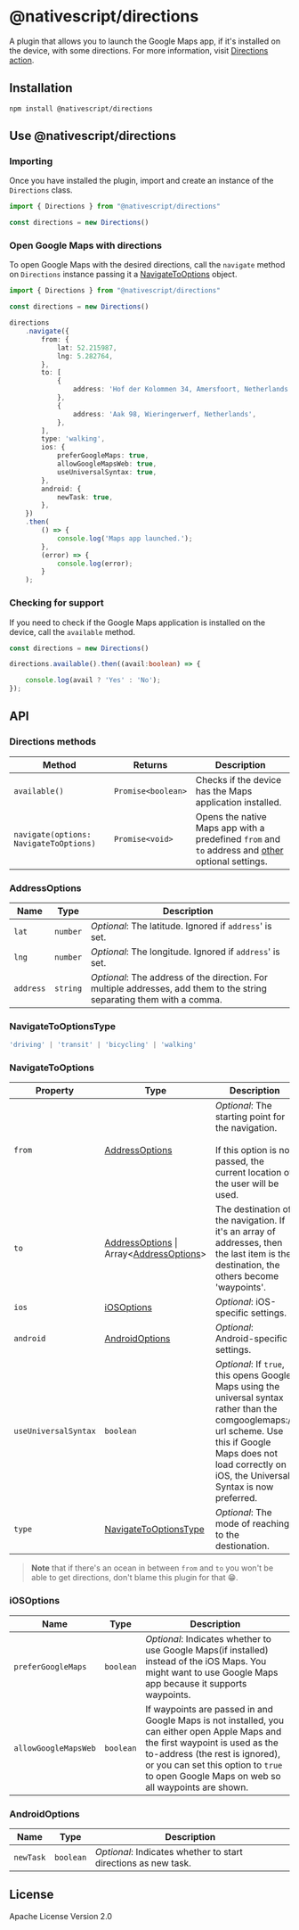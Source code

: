 # @nativescript/directions
<!-- TODO: Add Preview -->
A plugin that allows you to launch the Google Maps app, if it's installed on the device, with some directions. For more information, visit [Directions action](https://developers.google.com/maps/documentation/urls/get-started#directions-action).

## Installation

```cli
npm install @nativescript/directions
```

## Use @nativescript/directions

### Importing
Once you have installed the plugin, import and create an instance of the `Directions` class.
```ts
import { Directions } from "@nativescript/directions"

const directions = new Directions()
```

### Open Google Maps with directions

To open Google Maps with the desired directions, call the `navigate` method on  `Directions` instance passing it a [NavigateToOptions](#navigatetooptions) object.

```typescript
import { Directions } from "@nativescript/directions"

const directions = new Directions()

directions
	.navigate({
		from: {
			lat: 52.215987,
			lng: 5.282764,
		},
		to: [
			{
				address: 'Hof der Kolommen 34, Amersfoort, Netherlands',
			},
			{
				address: 'Aak 98, Wieringerwerf, Netherlands',
			},
		],
		type: 'walking', 
		ios: {
			preferGoogleMaps: true, 
			allowGoogleMapsWeb: true, 
			useUniversalSyntax: true, 
		},
		android: {
			newTask: true, 
		},
	})
	.then(
		() => {
			console.log('Maps app launched.');
		},
		(error) => {
			console.log(error);
		}
	);
```

### Checking for support

If you need to check if the Google Maps application is installed on the device, call the `available` method.

```ts
const directions = new Directions()

directions.available().then((avail:boolean) => {

	console.log(avail ? 'Yes' : 'No');
});
```

## API
### Directions methods

| Method | Returns | Description |
|------|-------------|-------------|
| `available()` | `Promise<boolean>` | Checks if the device has the Maps application installed. |
| `navigate(options: NavigateToOptions)`| `Promise<void>` | Opens the native Maps app with a predefined `from` and `to` address and [other](#navigatetooptions) optional settings.|

### AddressOptions
| Name| Type | Description|
|-----|------|------------|
| `lat` | `number` | _Optional_: The latitude. Ignored if `address`' is set.|
| `lng` | `number` | _Optional_: The longitude. Ignored if `address`' is set. |
| `address` | `string` | _Optional_: The address of the direction. For multiple addresses, add them to the string separating them with a comma.|

### NavigateToOptionsType
```ts
'driving' | 'transit' | 'bicycling' | 'walking'
```

### NavigateToOptions

| Property| Type | Description|
|-----|------|------------|
| `from`| [AddressOptions](#addressoptions)| _Optional_: The starting point for the navigation. <br><br>If this option is not passed, the current location of the user will be used.|
| `to` | [AddressOptions](#addressoptions) \| Array<[AddressOptions](#addressoptions)>| The destination of the navigation. If it's an array of addresses, then the last item is the destination, the others become 'waypoints'.|
| `ios` | [iOSOptions](#iosoptions) | _Optional_: iOS-specific settings. |
| `android` | [AndroidOptions](#androidoptions) | _Optional_:  Android-specific settings. |
| `useUniversalSyntax` | `boolean` | _Optional_: If `true`, this opens Google Maps using the universal syntax rather than the comgooglemaps:// url scheme. Use this if Google Maps does not load correctly on iOS, the Universal Syntax is now preferred.|
| `type` | [NavigateToOptionsType](#navigatetooptionstype) | _Optional_: The mode of reaching to the destionation. |

>**Note** that if there's an ocean in between `from` and `to` you won't be able to get directions, don't blame this plugin for that 😁.
### iOSOptions
| Name| Type | Description|
|-----|------|------------|
| `preferGoogleMaps`| `boolean`| _Optional_: Indicates whether to use Google Maps(if installed) instead of the iOS Maps. You might want to use Google Maps app because it supports waypoints.|
| `allowGoogleMapsWeb`| `boolean` | If waypoints are passed in and Google Maps is not installed, you can either open Apple Maps and the first waypoint is used as the to-address (the rest is ignored), or you can set this option to `true` to open Google Maps on web so all waypoints are shown.|

### AndroidOptions
| Name| Type | Description|
|-----|------|------------|
| `newTask` | `boolean` | _Optional_: Indicates whether to start directions as new task.|

## License

Apache License Version 2.0
